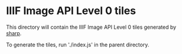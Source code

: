 # IIIF Image API Level 0 tiles

This directory will contain the IIIF Image API Level 0 tiles generated by [sharp](https://sharp.pixelplumbing.com/api-output#tile).

To generate the tiles, run './index.js' in the parent directory.
